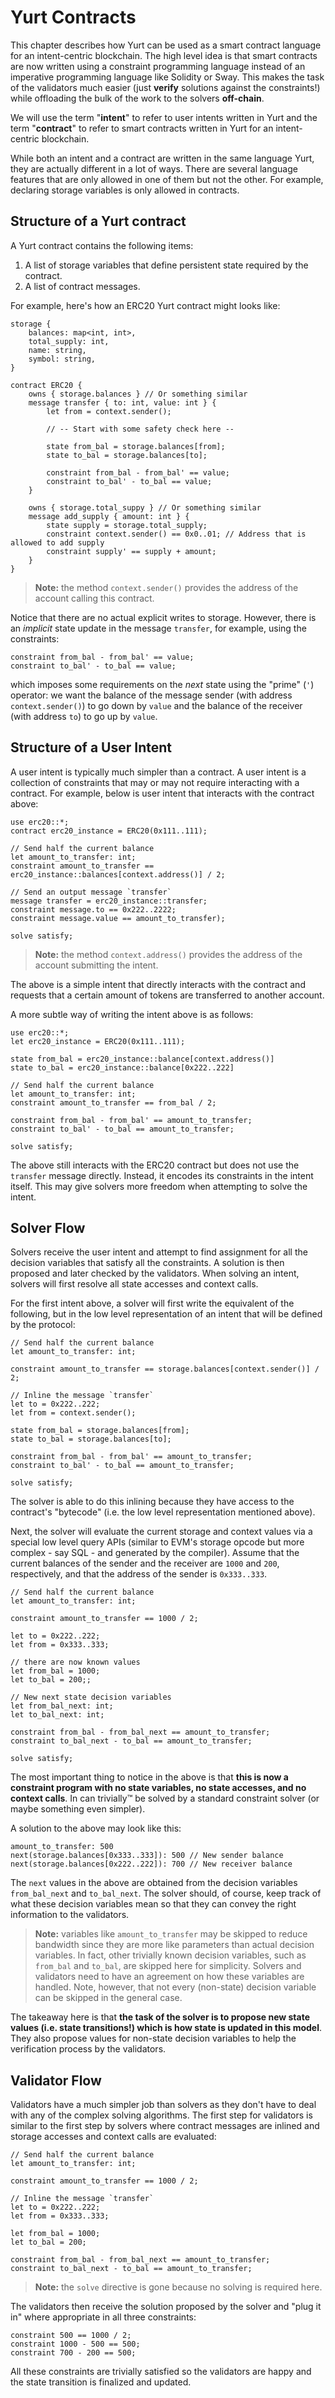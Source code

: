 # Yurt Contracts

This chapter describes how Yurt can be used as a smart contract language for an intent-centric blockchain. The high level idea is that smart contracts are now written using a constraint programming language instead of an imperative programming language like Solidity or Sway. This makes the task of the validators much easier (just **verify** solutions against the constraints!) while offloading the bulk of the work to the solvers **off-chain**.

We will use the term "**intent**" to refer to user intents written in Yurt and the term "**contract**" to refer to smart contracts written in Yurt for an intent-centric blockchain.

While both an intent and a contract are written in the same language Yurt, they are actually different in a lot of ways. There are several language features that are only allowed in one of them but not the other. For example, declaring storage variables is only allowed in contracts.

## Structure of a Yurt contract

A Yurt contract contains the following items:

1. A list of storage variables that define persistent state required by the contract.
2. A list of contract messages.

For example, here's how an ERC20 Yurt contract might looks like:

```yurt
storage {
    balances: map<int, int>,
    total_supply: int,
    name: string,
    symbol: string,
}

contract ERC20 {
    owns { storage.balances } // Or something similar
    message transfer { to: int, value: int } {
        let from = context.sender();

        // -- Start with some safety check here --

        state from_bal = storage.balances[from];
        state to_bal = storage.balances[to];

        constraint from_bal - from_bal' == value;
        constraint to_bal' - to_bal == value;
    }

    owns { storage.total_suppy } // Or something similar
    message add_supply { amount: int } {
        state supply = storage.total_supply;
        constraint context.sender() == 0x0..01; // Address that is allowed to add supply
        constraint supply' == supply + amount;
    }
}
```

> **Note:** the method `context.sender()` provides the address of the account calling this contract.

Notice that there are no actual explicit writes to storage. However, there is an _implicit_ state update in the message `transfer`, for example, using the constraints:

```yurt
constraint from_bal - from_bal' == value;
constraint to_bal' - to_bal == value;
```

which imposes some requirements on the _next_ state using the "prime" (`'`) operator: we want the balance of the message sender (with address `context.sender()`) to go down by `value` and the balance of the receiver (with address `to`) to go up by `value`.

## Structure of a User Intent

A user intent is typically much simpler than a contract. A user intent is a collection of constraints that may or may not require interacting with a contract. For example, below is user intent that interacts with the contract above:

```yurt
use erc20::*;
contract erc20_instance = ERC20(0x111..111);

// Send half the current balance
let amount_to_transfer: int;
constraint amount_to_transfer == erc20_instance::balances[context.address()] / 2;

// Send an output message `transfer`
message transfer = erc20_instance::transfer;
constraint message.to == 0x222..2222;
constraint message.value == amount_to_transfer);

solve satisfy;
```

> **Note:** the method `context.address()` provides the address of the account submitting the intent.

The above is a simple intent that directly interacts with the contract and requests that a certain amount of tokens are transferred to another account.

A more subtle way of writing the intent above is as follows:

```yurt
use erc20::*;
let erc20_instance = ERC20(0x111..111);

state from_bal = erc20_instance::balance[context.address()]
state to_bal = erc20_instance::balance[0x222..222]

// Send half the current balance
let amount_to_transfer: int;
constraint amount_to_transfer == from_bal / 2;

constraint from_bal - from_bal' == amount_to_transfer;
constraint to_bal' - to_bal == amount_to_transfer;

solve satisfy;
```

The above still interacts with the ERC20 contract but does not use the `transfer` message directly. Instead, it encodes its constraints in the intent itself. This may give solvers more freedom when attempting to solve the intent.

## Solver Flow

Solvers receive the user intent and attempt to find assignment for all the decision variables that satisfy all the constraints. A solution is then proposed and later checked by the validators. When solving an intent, solvers will first resolve all state accesses and context calls.

For the first intent above, a solver will first write the equivalent of the following, but in the low level representation of an intent that will be defined by the protocol:

```yurt
// Send half the current balance
let amount_to_transfer: int;

constraint amount_to_transfer == storage.balances[context.sender()] / 2;

// Inline the message `transfer`
let to = 0x222..222;
let from = context.sender();

state from_bal = storage.balances[from];
state to_bal = storage.balances[to];

constraint from_bal - from_bal' == amount_to_transfer;
constraint to_bal' - to_bal == amount_to_transfer;

solve satisfy;
```

The solver is able to do this inlining because they have access to the contract's "bytecode" (i.e. the low level representation mentioned above).

Next, the solver will evaluate the current storage and context values via a special low level query APIs (similar to EVM's storage opcode but more complex - say SQL - and generated by the compiler). Assume that the current balances of the sender and the receiver are `1000` and `200`, respectively, and that the address of the sender is `0x333..333`.

```yurt
// Send half the current balance
let amount_to_transfer: int;

constraint amount_to_transfer == 1000 / 2;

let to = 0x222..222;
let from = 0x333..333;

// there are now known values
let from_bal = 1000;
let to_bal = 200;;

// New next state decision variables
let from_bal_next: int;
let to_bal_next: int;

constraint from_bal - from_bal_next == amount_to_transfer;
constraint to_bal_next - to_bal == amount_to_transfer;

solve satisfy;
```

The most important thing to notice in the above is that **this is now a constraint program with no state variables, no state accesses, and no context calls**. In can trivially™ be solved by a standard constraint solver (or maybe something even simpler).

A solution to the above may look like this:

```yurt
amount_to_transfer: 500
next(storage.balances[0x333..333]): 500 // New sender balance
next(storage.balances[0x222..222]): 700 // New receiver balance
```

The `next` values in the above are obtained from the decision variables `from_bal_next` and `to_bal_next`. The solver should, of course, keep track of what these decision variables mean so that they can convey the right information to the validators.

> **Note:** variables like `amount_to_transfer` may be skipped to reduce bandwidth since they are more like parameters than actual decision variables. In fact, other trivially known decision variables, such as `from_bal` and `to_bal`, are skipped here for simplicity. Solvers and validators need to have an agreement on how these variables are handled. Note, however, that not every (non-state) decision variable can be skipped in the general case.

The takeaway here is that **the task of the solver is to propose new state values (i.e. state transitions!) which is how state is updated in this model**. They also propose values for non-state decision variables to help the verification process by the validators.

## Validator Flow

Validators have a much simpler job than solvers as they don't have to deal with any of the complex solving algorithms. The first step for validators is similar to the first step by solvers where contract messages are inlined and storage accesses and context calls are evaluated:

```yurt
// Send half the current balance
let amount_to_transfer: int;

constraint amount_to_transfer == 1000 / 2;

// Inline the message `transfer`
let to = 0x222..222;
let from = 0x333..333;

let from_bal = 1000;
let to_bal = 200;

constraint from_bal - from_bal_next == amount_to_transfer;
constraint to_bal_next - to_bal == amount_to_transfer;
```

> **Note:** the `solve` directive is gone because no solving is required here.

The validators then receive the solution proposed by the solver and "plug it in" where appropriate in all three constraints:

```yurt
constraint 500 == 1000 / 2;
constraint 1000 - 500 == 500;
constraint 700 - 200 == 500;
```

All these constraints are trivially satisfied so the validators are happy and the state transition is finalized and updated.
